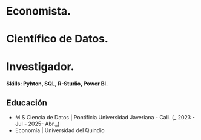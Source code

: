 # Economista.
# Científico de Datos.
# Investigador.

#### Skills: Pyhton, SQL, R-Studio, Power BI.

## Educación
- M.S Ciencia de Datos | Pontificia Universidad Javeriana - Cali. (_ 2023 - Jul  -  2025- Abr._)
- Economía | Universidad del Quindío
